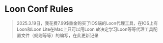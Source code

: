 # Loon Conf Rules
> 2025.3.19日，我花费7.99$重金购买了IOS端的Loon代理工具，在IOS上有Loon和Loon Lite在Mac上只可以用Loon
> 故决定学习Loon等等代理工具配置文件（规则等等）的编写，在此更新记录
> 


